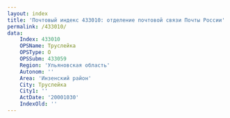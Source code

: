```yaml
---
layout: index
title: 'Почтовый индекс 433010: отделение почтовой связи Почты России'
permalink: /433010/
data:
    Index: 433010
    OPSName: Труслейка
    OPSType: О
    OPSSubm: 433059
    Region: 'Ульяновская область'
    Autonom: ''
    Area: 'Инзенский район'
    City: Труслейка
    City1: ''
    ActDate: '20001030'
    IndexOld: ''
---
```

